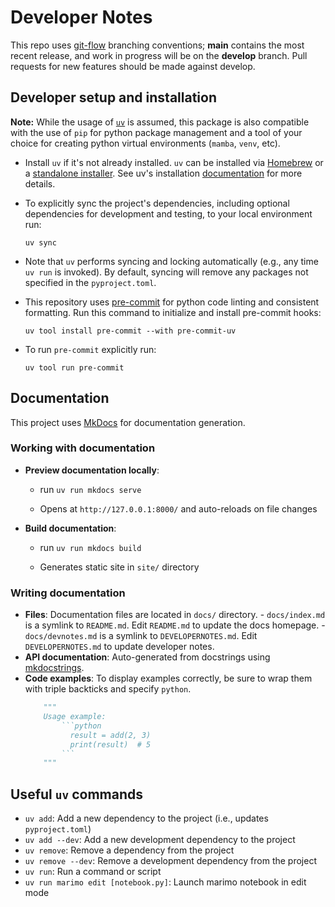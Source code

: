 # Developer Notes

This repo uses [git-flow](https://github.com/nvie/gitflow) branching conventions;
**main** contains the most recent release, and work in progress will be on the
**develop** branch. Pull requests for new features should be made against develop.

## Developer setup and installation

**Note:** While the usage of [`uv`](https://docs.astral.sh/uv/) is assumed, this
package is also compatible with the use of `pip` for python package management and
a tool of your choice for creating python virtual environments (`mamba`, `venv`, etc).

- Install `uv` if it's not already installed. `uv` can be installed via
  [Homebrew](https://docs.astral.sh/uv/getting-started/installation/#homebrew) or a
  [standalone installer](https://docs.astral.sh/uv/getting-started/installation/#standalone-installer).
  See uv's installation [documentation](https://docs.astral.sh/uv/getting-started/installation/#installing-uv)
  for more details.

- To explicitly sync the project's dependencies, including optional dependencies
  for development and testing, to your local environment run:

  ```
  uv sync
  ```

- Note that `uv` performs syncing and locking automatically (e.g., any time `uv run`
  is invoked). By default, syncing will remove any packages not specified in the
  `pyproject.toml`.

- This repository uses [pre-commit](https://pre-commit.com/) for python code linting
  and consistent formatting. Run this command to initialize and install pre-commit hooks:

  ```
  uv tool install pre-commit --with pre-commit-uv
  ```

- To run `pre-commit` explicitly run:

  ```
  uv tool run pre-commit
  ```

## Documentation

This project uses [MkDocs](https://www.mkdocs.org/) for documentation generation.

### Working with documentation

- **Preview documentation locally**:

  - run `uv run mkdocs serve`

  - Opens at `http://127.0.0.1:8000/` and auto-reloads on file changes

- **Build documentation**:

  - run `uv run mkdocs build`

  - Generates static site in `site/` directory

### Writing documentation

- **Files**: Documentation files are located in `docs/` directory.
  \- `docs/index.md` is a symlink to `README.md`. Edit `README.md` to update the docs homepage.
  \- `docs/devnotes.md` is a symlink to `DEVELOPERNOTES.md`. Edit `DEVELOPERNOTES.md` to update developer notes.
- **API documentation**: Auto-generated from docstrings using [mkdocstrings](https://mkdocstrings.github.io/).
- **Code examples**: To display examples correctly, be sure to wrap them with triple backticks and specify `python`.
  ````python
      """
      Usage example:
          ```python
            result = add(2, 3)
            print(result)  # 5
          ```
      """
  ````

## Useful `uv` commands

- `uv add`: Add a new dependency to the project (i.e., updates `pyproject.toml`)
- `uv add --dev`: Add a new development dependency to the project
- `uv remove`: Remove a dependency from the project
- `uv remove --dev`: Remove a development dependency from the project
- `uv run`: Run a command or script
- `uv run marimo edit [notebook.py]`: Launch marimo notebook in edit mode
